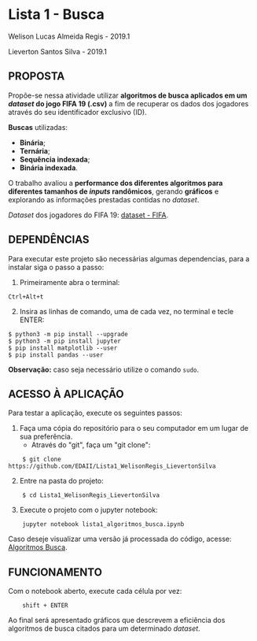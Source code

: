 Lista 1 - Busca
=========================
Welison Lucas Almeida Regis - 2019.1

Lieverton Santos Silva - 2019.1

## PROPOSTA
Propõe-se nessa atividade utilizar **algoritmos de busca aplicados em um _dataset_ do jogo FIFA 19 (.csv)** a fim de recuperar os dados dos jogadores através do seu identificador exclusivo (ID).

**Buscas** utilizadas:
*    **Binária**;
*    **Ternária**;
*    **Sequência indexada**;
*    **Binária indexada**.

O trabalho avaliou a **performance dos diferentes algoritmos para diferentes tamanhos de _inputs_ randômicos**, gerando **gráficos** e explorando as informações prestadas contidas no _dataset_.

_Dataset_ dos jogadores do FIFA 19:  [dataset - FIFA](https://www.kaggle.com/karangadiya/fifa19).

## DEPENDÊNCIAS
Para executar este projeto são necessárias algumas dependencias, para a instalar siga o passo a passo:

1. Primeiramente abra o terminal:
```
Ctrl+Alt+t
```

2. Insira as linhas de comando, uma de cada vez, no terminal e tecle ENTER:

```
$ python3 -m pip install --upgrade 
$ python3 -m pip install jupyter
$ pip install matplotlib --user
$ pip install pandas --user
```

**Observação:** caso seja necessário utilize o comando `sudo`.
## ACESSO À APLICAÇÃO
Para testar a aplicação, execute os seguintes passos:
1. Faça uma cópia do repositório para o seu computador em um lugar de sua preferência.
	* Através do "git", faça um "git clone":

```
    $ git clone https://github.com/EDAII/Lista1_WelisonRegis_LievertonSilva
```

2. Entre na pasta do projeto:
```
    $ cd Lista1_WelisonRegis_LievertonSilva
```

3. Execute o projeto com o jupyter notebook:
```
    jupyter notebook lista1_algoritmos_busca.ipynb
```
Caso deseje visualizar uma versão já processada do código, acesse: [Algoritmos Busca](https://github.com/EDAII/Lista1_WelisonRegis_LievertonSilva/blob/master/lista1_algoritmos_busca.ipynb).

## FUNCIONAMENTO
Com o notebook aberto, execute cada célula por vez:

```
    shift + ENTER
``` 

Ao final será apresentado gráficos que descrevem a eficiência dos algoritmos de busca citados para um determinado _dataset_.